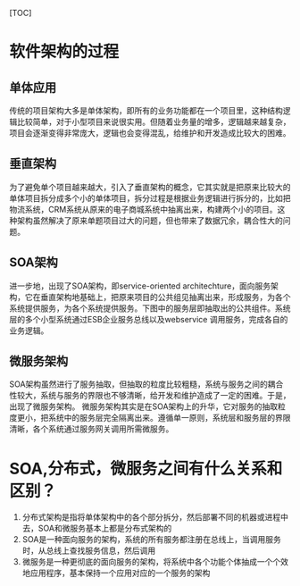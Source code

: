 [TOC]
# 软件架构的过程


## 单体应用
传统的项目架构大多是单体架构，即所有的业务功能都在一个项目里，这种结构逻辑比较简单，对于小型项目来说很实用。但随着业务量的增多，逻辑越来越复杂，项目会逐渐变得非常庞大，逻辑也会变得混乱，给维护和开发造成比较大的困难。

## 垂直架构
为了避免单个项目越来越大，引入了垂直架构的概念，它其实就是把原来比较大的单体项目拆分成多个小的单体项目，拆分过程是根据业务逻辑进行拆分的，比如把物流系统，CRM系统从原来的电子商城系统中抽离出来，构建两个小的项目。这种架构虽然解决了原来单题项目过大的问题，但也带来了数据冗余，耦合性大的问题。

## SOA架构
进一步地，出现了SOA架构，即service-oriented architechture，面向服务架构，它在垂直架构地基础上，把原来项目的公共组见抽离出来，形成服务，为各个系统提供服务，为各个系统提供服务。下图中的服务层即抽取出的公共组件。系统层的多个小型系统通过ESB企业服务总线以及webservice 调用服务，完成各自的业务逻辑。

## 微服务架构
SOA架构虽然进行了服务抽取，但抽取的粒度比较粗糙，系统与服务之间的耦合性较大，系统与服务的界限也不够清晰，给开发和维护造成了一定的困难。于是，出现了微服务架构。
微服务架构其实是在SOA架构上的升华，它对服务的抽取粒度更小，把系统中的服务层完全隔离出来。遵循单一原则，系统层和服务层的界限清晰，各个系统通过服务网关调用所需微服务。


# SOA,分布式，微服务之间有什么关系和区别？
1. 分布式架构是指将单体架构中的各个部分拆分，然后部署不同的机器或进程中去，SOA和微服务基本上都是分布式架构的
2. SOA是一种面向服务的架构，系统的所有服务都注册在总线上，当调用服务时，从总线上查找服务信息，然后调用
3. 微服务是一种更彻底的面向服务的架构，将系统中各个功能个体抽成一个个效地应用程序，基本保持一个应用对应的一个服务的架构